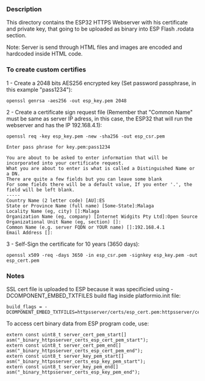### Description
This directory contains the ESP32 HTTPS Webserver with his certificate and private key, that going to be uploaded as binary into ESP Flash .rodata section.

Note: Server is send through HTML files and images are encoded and hardcoded inside HTML code.


### To create custom certifies
1 - Create a 2048 bits AES256 encrypted key (Set password passphrase, in this example "pass1234"):
```
openssl genrsa -aes256 -out esp_key.pem 2048
```

2 - Create a certificate sign request file (Remember that "Common Name" must be same as server IP adress, in this case, the ESP32 that will run the webserver and has the IP 192.168.4.1):
```
openssl req -key esp_key.pem -new -sha256 -out esp_csr.pem

Enter pass phrase for key.pem:pass1234

You are about to be asked to enter information that will be incorporated into your certificate request.
What you are about to enter is what is called a Distinguished Name or a DN.
There are quite a few fields but you can leave some blank
For some fields there will be a default value, If you enter '.', the field will be left blank.
-----
Country Name (2 letter code) [AU]:ES
State or Province Name (full name) [Some-State]:Malaga
Locality Name (eg, city) []:Malaga
Organization Name (eg, company) [Internet Widgits Pty Ltd]:Open Source
Organizational Unit Name (eg, section) []:
Common Name (e.g. server FQDN or YOUR name) []:192.168.4.1
Email Address []:
```

3 - Self-Sign the certificate for 10 years (3650 days):
```
openssl x509 -req -days 3650 -in esp_csr.pem -signkey esp_key.pem -out esp_cert.pem
```

### Notes
SSL cert file is uploaded to ESP because it was specificied using -DCOMPONENT_EMBED_TXTFILES build flag inside platformio.init file:
```
build_flags = -DCOMPONENT_EMBED_TXTFILES=httpsserver/certs/esp_cert.pem:httpsserver/certs/esp_key.pem
```

To access cert binary data from ESP program code, use:
```
extern const uint8_t server_cert_pem_start[] asm("_binary_httpsserver_certs_esp_cert_pem_start");
extern const uint8_t server_cert_pem_end[] asm("_binary_httpsserver_certs_esp_cert_pem_end");
extern const uint8_t server_key_pem_start[] asm("_binary_httpsserver_certs_esp_key_pem_start");
extern const uint8_t server_key_pem_end[] asm("_binary_httpsserver_certs_esp_key_pem_end");
```
